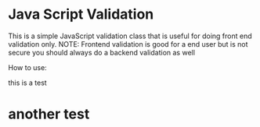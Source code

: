 # Java Script Validation
This is a simple JavaScript validation class that is useful for doing front end validation only.
NOTE: Frontend validation is good for a end user but is not secure you should always do a backend validation as well

How to use:
<p>this is a test</p>
<h1>another test</h1>
